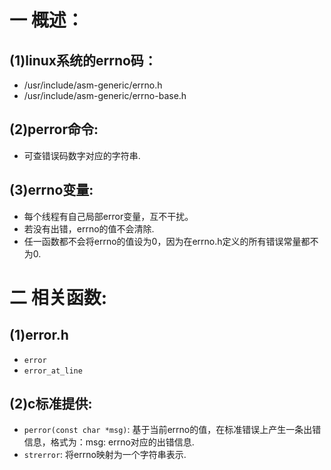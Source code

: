 # 一 概述：
## (1)linux系统的errno码：
- /usr/include/asm-generic/errno.h
- /usr/include/asm-generic/errno-base.h

## (2)perror命令:
- 可查错误码数字对应的字符串.

## (3)errno变量:
- 每个线程有自己局部error变量，互不干扰。
- 若没有出错，errno的值不会清除.
- 任一函数都不会将errno的值设为0，因为在errno.h定义的所有错误常量都不为0.

# 二 相关函数:
## (1)error.h
- `error`
- `error_at_line`

## (2)c标准提供:
- `perror(const char *msg)`: 基于当前errno的值，在标准错误上产生一条出错信息，格式为：msg: errno对应的出错信息.
- `strerror`: 将errno映射为一个字符串表示.